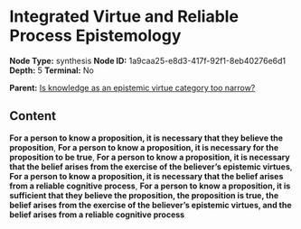 # Integrated Virtue and Reliable Process Epistemology

**Node Type:** synthesis
**Node ID:** 1a9caa25-e8d3-417f-92f1-8eb40276e6d1
**Depth:** 5
**Terminal:** No

**Parent:** [Is knowledge as an epistemic virtue category too narrow?](is-knowledge-as-an-epistemic-virtue-category-too-narrow-antithesis-fbb30be2-c917-407c-853e-6cf966c91c1d.md)

## Content

**For a person to know a proposition, it is necessary that they believe the proposition**, **For a person to know a proposition, it is necessary for the proposition to be true**, **For a person to know a proposition, it is necessary that the belief arises from the exercise of the believer’s epistemic virtues**, **For a person to know a proposition, it is necessary that the belief arises from a reliable cognitive process**, **For a person to know a proposition, it is sufficient that they believe the proposition, the proposition is true, the belief arises from the exercise of the believer’s epistemic virtues, and the belief arises from a reliable cognitive process**
